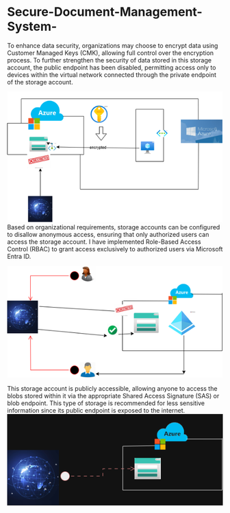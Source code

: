 # Secure-Document-Management-System-
To enhance data security, organizations may choose to encrypt data using Customer Managed Keys (CMK), allowing full control over the encryption process. To further strengthen the security of data stored in this storage account, the public endpoint has been disabled, permitting access only to devices within the virtual network connected through the private endpoint of the storage account.

![alt text](<privateEndPoint (1).png>)
Based on organizational requirements, storage accounts can be configured to disallow anonymous access, ensuring that only authorized users can access the storage account. I have implemented Role-Based Access Control (RBAC) to grant access exclusively to authorized users via Microsoft Entra ID.

![alt text](privateAnonymous.png)

This storage account is publicly accessible, allowing anyone to access the blobs stored within it via the appropriate Shared Access Signature (SAS) or blob endpoint. This type of storage is recommended for less sensitive information since its public endpoint is exposed to the internet.
![alt text](publicInternet.drawio.png)
